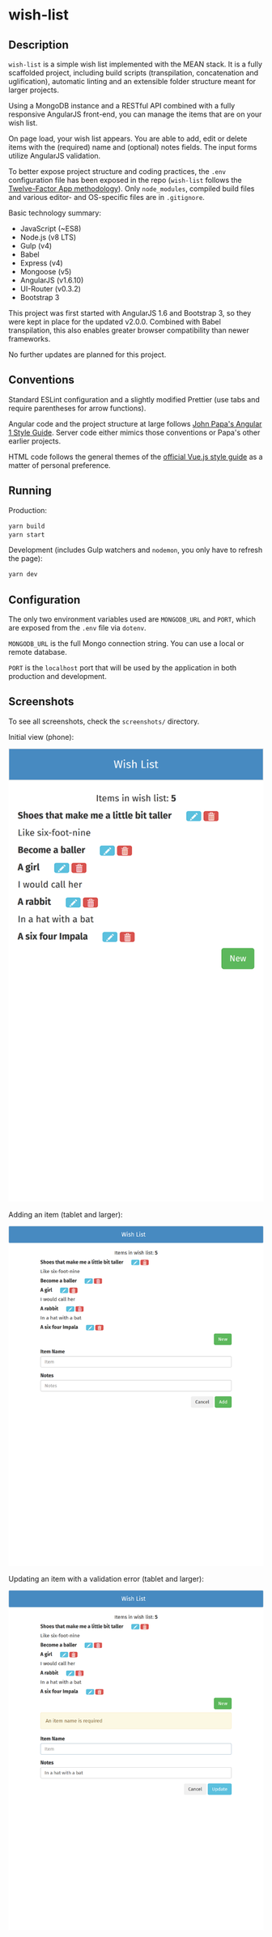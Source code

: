 # wish-list

## Description

`wish-list` is a simple wish list implemented with the MEAN stack. It is a fully
scaffolded project, including build scripts (transpilation, concatenation and
uglification), automatic linting and an extensible folder structure meant for
larger projects.

Using a MongoDB instance and a RESTful API combined with a fully responsive
AngularJS front-end, you can manage the items that are on your wish list.

On page load, your wish list appears. You are able to add, edit or delete items
with the (required) name and (optional) notes fields. The input forms utilize
AngularJS validation.

To better expose project structure and coding practices, the `.env`
configuration file has been exposed in the repo (`wish-list` follows the
[Twelve-Factor App methodology](https://12factor.net/)). Only `node_modules`,
compiled build files and various editor- and OS-specific files are in
`.gitignore`.

Basic technology summary:

* JavaScript (~ES8)
* Node.js (v8 LTS)
* Gulp (v4)
* Babel
* Express (v4)
* Mongoose (v5)
* AngularJS (v1.6.10)
* UI-Router (v0.3.2)
* Bootstrap 3

This project was first started with AngularJS 1.6 and Bootstrap 3, so they were
kept in place for the updated v2.0.0. Combined with Babel transpilation, this
also enables greater browser compatibility than newer frameworks.

No further updates are planned for this project.

## Conventions

Standard ESLint configuration and a slightly modified Prettier (use tabs and
require parentheses for arrow functions).

Angular code and the project structure at large follows
[John Papa's Angular 1 Style Guide](https://github.com/johnpapa/angular-styleguide/tree/master/a1).
Server code either mimics those conventions or Papa's other earlier projects.

HTML code follows the general themes of the
[official Vue.js style guide](https://vuejs.org/v2/style-guide/) as a matter of
personal preference.

## Running

Production:

```sh
yarn build
yarn start
```

Development (includes Gulp watchers and `nodemon`, you only have to refresh the
page):

```sh
yarn dev
```

## Configuration

The only two environment variables used are `MONGODB_URL` and `PORT`, which are
exposed from the `.env` file via `dotenv`.

`MONGODB_URL` is the full Mongo connection string. You can use a local or remote
database.

`PORT` is the `localhost` port that will be used by the application in both
production and development.

## Screenshots

To see all screenshots, check the `screenshots/` directory.

Initial view (phone):

![wish-list on a phone](screenshots/phone.png)

Adding an item (tablet and larger):

![Add item](screenshots/add-item.png)

Updating an item with a validation error (tablet and larger):

![Update item validation](screenshots/validation.png)
